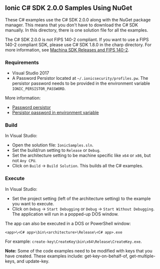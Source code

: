 ## Ionic C# SDK 2.0.0 Samples Using NuGet

These C# examples use the C# SDK 2.0.0 along with the NuGet package manager.  This means
that you don't have to download the C# SDK manually.  In this directory, there is one
solution file for all the examples.

The C# SDK 2.0.0 is not FIPS 140-2 compliant.  If you want to use a FIPS 140-2 compliant SDK, please
use C# SDK 1.8.0 in the charp directory.
For more information, see [Machina SDK Releases and FIPS 140-2](https://ionic.com/developers/machina-sdk-releases-and-fips-140-2/).

### Requirements
- Visual Studio 2017
- A Password Persistor located at `~/.ionicsecurity/profiles.pw`. The persistor password needs to be provided in the environment variable `IONIC_PERSISTOR_PASSWORD`.

More information:

- [Password persistor](https://dev.ionic.com/getting-started/create-ionic-profile)
- [Persistor password in environment variable](https://dev.ionic.com/getting-started/hello-world)

### Build

In Visual Studio:

- Open the solution file: `IonicSamples.sln`.
- Set the build/run setting to `Release` or `Debug`.
- Set the architecture setting to be machine specific like `x64` or `x86`, but not `Any CPU`.
-  Click on `Build` -> `Build Solution`.  This builds all the C# examples.

### Execute

In Visual Studio:

- Set the project setting (left of the architecture setting) to the example you want to execute.
- Click on `Debug` -> `Start Debugging` or `Debug` -> `Start Without Debugging`.  The application will run in a popped-up DOS window.

The app can also be executed in a DOS or PowerShell window:

```
<app>\<C# app>\bin\<architecture>\Release\<C# app>.exe
```

For example: `create-key\CreateKey\bin\x64\Release\CreateKey.exe`.

**Note:**
Some of the code examples need to be modified with keys that you have created.  These examples include:
get-key-on-behalf-of, get-multiple-keys, and update-key.

